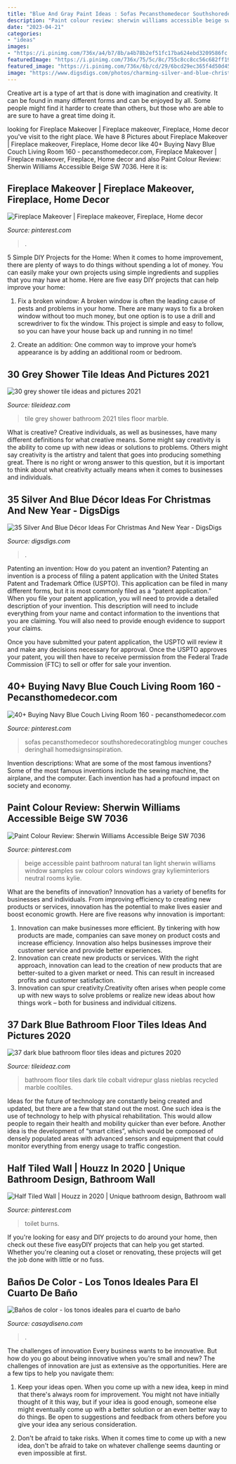 ```yaml
---
title: "Blue And Gray Paint Ideas : Sofas Pecansthomedecor Southshoredecoratingblog Munger Couches Deringhall Homedsignsinspiration"
description: "Paint colour review: sherwin williams accessible beige sw 7036"
date: "2023-04-21"
categories:
- "ideas"
images:
- "https://i.pinimg.com/736x/a4/b7/8b/a4b78b2ef51fc17ba624ebd3209586fc.jpg"
featuredImage: "https://i.pinimg.com/736x/75/5c/8c/755c8cc8cc56c682ff19bf8a3df06050.jpg"
featured_image: "https://i.pinimg.com/736x/6b/cd/29/6bcd29ec365f4d50d451858ccb43189a.jpg"
image: "https://www.digsdigs.com/photos/charming-silver-and-blue-christmas-decor-ideas-19.jpg"
---
```



Creative art is a type of art that is done with imagination and creativity. It can be found in many different forms and can be enjoyed by all. Some people might find it harder to create than others, but those who are able to are sure to have a great time doing it.

	

		
looking for Fireplace Makeover | Fireplace makeover, Fireplace, Home decor you've visit to the right place. We have 8 Pictures about Fireplace Makeover | Fireplace makeover, Fireplace, Home decor like 40+ Buying Navy Blue Couch Living Room 160 - pecansthomedecor.com, Fireplace Makeover | Fireplace makeover, Fireplace, Home decor and also Paint Colour Review: Sherwin Williams Accessible Beige SW 7036. Here it is:
		
    
## Fireplace Makeover | Fireplace Makeover, Fireplace, Home Decor

<img loading=lazy src="https://i.pinimg.com/736x/da/7f/e5/da7fe5a5746c838482b7997f85ed0b0d.jpg" onerror="this.onerror=null;this.src='https://tse4.mm.bing.net/th?id=OIP.w_jXzexb5l1lHGYhGuQUGgHaJ3&amp;pid=15.1';" alt="Fireplace Makeover | Fireplace makeover, Fireplace, Home decor">

_Source: pinterest.com_

>. 

	

5 Simple DIY Projects for the Home:
When it comes to home improvement, there are plenty of ways to do things without spending a lot of money. You can easily make your own projects using simple ingredients and supplies that you may have at home. Here are five easy DIY projects that can help improve your home: 
1. Fix a broken window: A broken window is often the leading cause of pests and problems in your home. There are many ways to fix a broken window without too much money, but one option is to use a drill and screwdriver to fix the window. This project is simple and easy to follow, so you can have your house back up and running in no time!

2. Create an addition: One common way to improve your home’s appearance is by adding an additional room or bedroom.

    
## 30 Grey Shower Tile Ideas And Pictures 2021

<img loading=lazy src="https://www.tileideaz.com/wp-content/uploads/2015/08/1817.jpg" onerror="this.onerror=null;this.src='https://tse4.mm.bing.net/th?id=OIP.y7NCK9oLEy7LP6d8CMWudQHaLH&amp;pid=15.1';" alt="30 grey shower tile ideas and pictures 2021">

_Source: tileideaz.com_

>tile grey shower bathroom 2021 tiles floor marble. 

	

What is creative?
Creative individuals, as well as businesses, have many different definitions for what creative means. Some might say creativity is the ability to come up with new ideas or solutions to problems. Others might say creativity is the artistry and talent that goes into producing something great. There is no right or wrong answer to this question, but it is important to think about what creativity actually means when it comes to businesses and individuals.

    
## 35 Silver And Blue Décor Ideas For Christmas And New Year - DigsDigs

<img loading=lazy src="https://www.digsdigs.com/photos/charming-silver-and-blue-christmas-decor-ideas-19.jpg" onerror="this.onerror=null;this.src='https://tse2.mm.bing.net/th?id=OIP.1X4MZzCUfXX7aHKEchV7rAHaLH&amp;pid=15.1';" alt="35 Silver And Blue Décor Ideas For Christmas And New Year - DigsDigs">

_Source: digsdigs.com_

>. 

	

Patenting an invention: How do you patent an invention?
Patenting an invention is a process of filing a patent application with the United States Patent and Trademark Office (USPTO). This application can be filed in many different forms, but it is most commonly filed as a “patent application.”
When you file your patent application, you will need to provide a detailed description of your invention. This description will need to include everything from your name and contact information to the inventions that you are claiming. You will also need to provide enough evidence to support your claims.

Once you have submitted your patent application, the USPTO will review it and make any decisions necessary for approval. Once the USPTO approves your patent, you will then have to receive permission from the Federal Trade Commission (FTC) to sell or offer for sale your invention.

    
## 40+ Buying Navy Blue Couch Living Room 160 - Pecansthomedecor.com

<img loading=lazy src="https://i.pinimg.com/736x/75/5c/8c/755c8cc8cc56c682ff19bf8a3df06050.jpg" onerror="this.onerror=null;this.src='https://tse4.mm.bing.net/th?id=OIP.67xxdv2nZBGKh0eILTpnwgHaK_&amp;pid=15.1';" alt="40+ Buying Navy Blue Couch Living Room 160 - pecansthomedecor.com">

_Source: pinterest.com_

>sofas pecansthomedecor southshoredecoratingblog munger couches deringhall homedsignsinspiration. 

	

Invention descriptions: What are some of the most famous inventions?
Some of the most famous inventions include the sewing machine, the airplane, and the computer. Each invention has had a profound impact on society and economy.

    
## Paint Colour Review: Sherwin Williams Accessible Beige SW 7036

<img loading=lazy src="https://i.pinimg.com/736x/6b/cd/29/6bcd29ec365f4d50d451858ccb43189a.jpg" onerror="this.onerror=null;this.src='https://tse4.mm.bing.net/th?id=OIP.kK6eRUHcbtHsia0Agq6JYwHaJ3&amp;pid=15.1';" alt="Paint Colour Review: Sherwin Williams Accessible Beige SW 7036">

_Source: pinterest.com_

>beige accessible paint bathroom natural tan light sherwin williams window samples sw colour colors windows gray kylieminteriors neutral rooms kylie. 

	

What are the benefits of innovation?
Innovation has a variety of benefits for businesses and individuals. From improving efficiency to creating new products or services, innovation has the potential to make lives easier and boost economic growth. Here are five reasons why innovation is important: 
1. Innovation can make businesses more efficient. By tinkering with how products are made, companies can save money on product costs and increase efficiency. Innovation also helps businesses improve their customer service and provide better experiences. 
2. Innovation can create new products or services. With the right approach, innovation can lead to the creation of new products that are better-suited to a given market or need. This can result in increased profits and customer satisfaction. 
3. Innovation can spur creativity.Creativity often arises when people come up with new ways to solve problems or realize new ideas about how things work – both for business and individual citizens.

    
## 37 Dark Blue Bathroom Floor Tiles Ideas And Pictures 2020

<img loading=lazy src="https://www.tileideaz.com/wp-content/uploads/2015/03/dark_blue_bathroom_floor_tiles_24.jpg" onerror="this.onerror=null;this.src='https://tse3.mm.bing.net/th?id=OIP.74bfo-NLXYLpacy5g2vEnAHaJ3&amp;pid=15.1';" alt="37 dark blue bathroom floor tiles ideas and pictures 2020">

_Source: tileideaz.com_

>bathroom floor tiles dark tile cobalt vidrepur glass nieblas recycled marble cooltiles. 

	

Ideas for the future of technology are constantly being created and updated, but there are a few that stand out the most. One such idea is the use of technology to help with physical rehabilitation. This would allow people to regain their health and mobility quicker than ever before. Another idea is the development of “smart cities”, which would be composed of densely populated areas with advanced sensors and equipment that could monitor everything from energy usage to traffic congestion.

    
## Half Tiled Wall | Houzz In 2020 | Unique Bathroom Design, Bathroom Wall

<img loading=lazy src="https://i.pinimg.com/736x/a4/b7/8b/a4b78b2ef51fc17ba624ebd3209586fc.jpg" onerror="this.onerror=null;this.src='https://tse3.mm.bing.net/th?id=OIP.d1oy31w-DgSEPE0k_TBBgQHaLH&amp;pid=15.1';" alt="Half Tiled Wall | Houzz in 2020 | Unique bathroom design, Bathroom wall">

_Source: pinterest.com_

>toilet burns. 

	

If you're looking for easy and DIY projects to do around your home, then check out these five easyDIY projects that can help you get started. Whether you're cleaning out a closet or renovating, these projects will get the job done with little or no fuss.

    
## Baños De Color - Los Tonos Ideales Para El Cuarto De Baño

<img loading=lazy src="https://casaydiseno.com/wp-content/uploads/2015/11/original-diseño-ñ´baño-´color.jpeg" onerror="this.onerror=null;this.src='https://tse2.mm.bing.net/th?id=OIP.kKWGyqzorAh3ge8C4jdnxgHaJ3&amp;pid=15.1';" alt="Baños de color - los tonos ideales para el cuarto de baño">

_Source: casaydiseno.com_

>. 

	

The challenges of innovation
Every business wants to be innovative. But how do you go about being innovative when you're small and new? The challenges of innovation are just as extensive as the opportunities. Here are a few tips to help you navigate them:
1. Keep your ideas open. When you come up with a new idea, keep in mind that there's always room for improvement. You might not have initially thought of it this way, but if your idea is good enough, someone else might eventually come up with a better solution or an even better way to do things. Be open to suggestions and feedback from others before you give your idea any serious consideration.

2. Don't be afraid to take risks. When it comes time to come up with a new idea, don't be afraid to take on whatever challenge seems daunting or even impossible at first.

